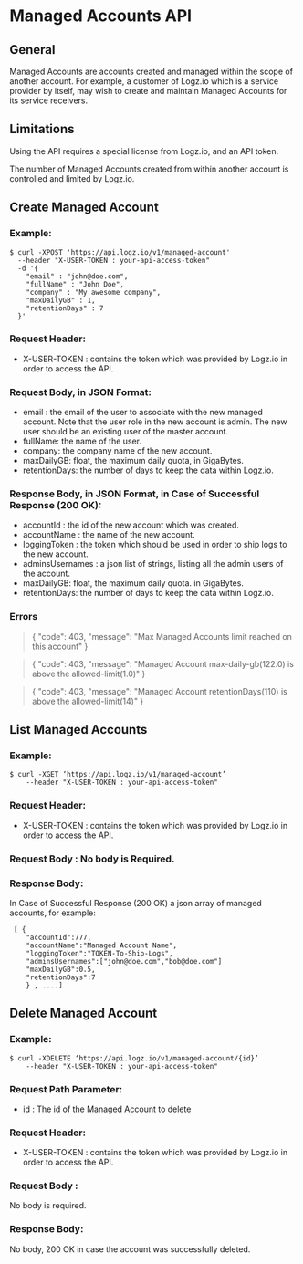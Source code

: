 # Managed Accounts API

## General
Managed Accounts are accounts created and managed within the scope of another account. For example, a customer of Logz.io which is a service provider by itself, may wish to create and maintain Managed Accounts for its service receivers. 

## Limitations
Using the API requires a special license from Logz.io, and an API token.

The number of Managed Accounts created from within another account is controlled and limited by Logz.io.

## Create Managed Account
### Example:
```
$ curl -XPOST 'https://api.logz.io/v1/managed-account'  
  --header "X-USER-TOKEN : your-api-access-token" 
  -d '{ 
  	"email" : "john@doe.com",
    "fullName" : "John Doe",
    "company" : "My awesome company",
    "maxDailyGB" : 1,
    "retentionDays" : 7
  }'
```
### Request Header:
- X-USER-TOKEN : contains the token which was provided by Logz.io in order to access the API.

### Request Body, in JSON Format:
- email : the email of the user to associate with the new managed account. Note that the user role in the new account is admin. The new user should be an existing user of the master account.
- fullName: the name of the user.
- company: the company name of the new account.
- maxDailyGB: float, the maximum daily quota, in GigaBytes.
- retentionDays: the number of days to keep the data within Logz.io.

### Response Body, in JSON Format, in Case of Successful Response (200 OK):
- accountId : the id of the new account which was created.
- accountName : the name of the new account.
- loggingToken : the token which should be used in order to ship logs to the new account.
- adminsUsernames : a json list of strings, listing all the admin users of the account.
- maxDailyGB: float, the maximum daily quota. in GigaBytes.
- retentionDays: the number of days to keep the data within Logz.io.

### Errors


> {
> "code": 403,
> "message": "Max Managed Accounts limit reached on this account"
> }

> {
>     "code": 403,
>     "message": "Managed Account max-daily-gb(122.0) is above the allowed-limit(1.0)"
> }

> {
>     "code": 403,
>     "message": "Managed Account retentionDays(110) is above the allowed-limit(14)"
> }



## List Managed Accounts
### Example:
```
$ curl -XGET ‘https://api.logz.io/v1/managed-account’
	--header "X-USER-TOKEN : your-api-access-token"
```

### Request Header:
- X-USER-TOKEN : contains the token which was provided by Logz.io in order to access the API.

### Request Body : No body is Required.

### Response Body:
In Case of Successful Response (200 OK) a json array of managed accounts, for example:

```
 [ {
    "accountId":777, 
    "accountName":"Managed Account Name",
    "loggingToken":"TOKEN-To-Ship-Logs",
    "adminsUsernames":["john@doe.com","bob@doe.com"]
    "maxDailyGB":0.5,
    "retentionDays":7 
    } , ....]
```



## Delete Managed Account
### Example:
```
$ curl -XDELETE ‘https://api.logz.io/v1/managed-account/{id}’
	--header "X-USER-TOKEN : your-api-access-token"
```

### Request Path Parameter:
- id : The id of the Managed Account to delete

### Request Header:
- X-USER-TOKEN : contains the token which was provided by Logz.io in order to access the API.

### Request Body : 
No body is required.

### Response Body: 
No body, 200 OK in case the account was successfully deleted.
